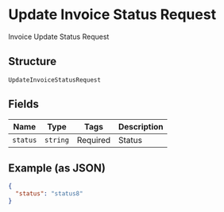 
# Update Invoice Status Request

Invoice Update Status Request

## Structure

`UpdateInvoiceStatusRequest`

## Fields

| Name | Type | Tags | Description |
|  --- | --- | --- | --- |
| `status` | `string` | Required | Status |

## Example (as JSON)

```json
{
  "status": "status8"
}
```

